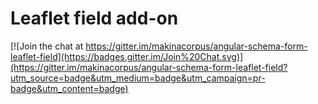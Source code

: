 Leaflet field add-on
=================

[![Join the chat at https://gitter.im/makinacorpus/angular-schema-form-leaflet-field](https://badges.gitter.im/Join%20Chat.svg)](https://gitter.im/makinacorpus/angular-schema-form-leaflet-field?utm_source=badge&utm_medium=badge&utm_campaign=pr-badge&utm_content=badge)
